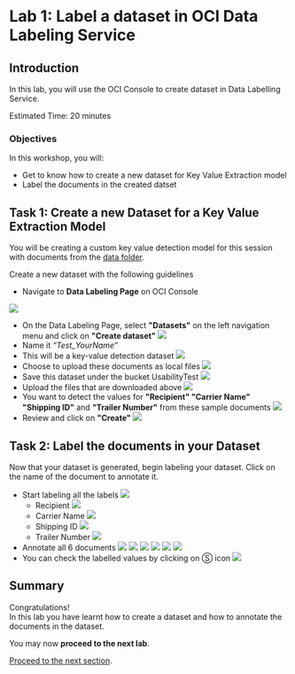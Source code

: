 # Lab 1: Label a dataset in OCI Data Labeling Service
## Introduction

In this lab, you will use the OCI Console to create dataset in Data Labelling Service.

Estimated Time: 20 minutes


### Objectives

In this workshop, you will:

* Get to know how to create a new dataset for Key Value Extraction model 
* Label the documents in the created datset

## **Task 1:** Create a new Dataset for a Key Value Extraction Model

You will be creating a custom key value detection model for this session with documents from the [data folder](./data).

Create a new dataset with the following guidelines
* Navigate to **Data Labeling Page** on OCI Console

 ![](./images/dataset1.PNG)

* On the Data Labeling Page, select **"Datasets"** on the left navigation menu and click on **"Create dataset"**
![](./images/dataset2.PNG)
* Name it _“Test_YourName”_
* This will be a key-value detection dataset
![](./images/dataset3.PNG)
* Choose to upload these documents as local files
![](./images/dataset4.PNG)
* Save this dataset under the bucket UsabilityTest
![](./images/dataset5.PNG)
* Upload the files that are downloaded above
![](./images/dataset6.PNG)
* You want to detect the values for **"Recipient" "Carrier Name" "Shipping ID"** and **"Trailer Number"** from these sample documents
![](./images/dataset7.PNG)
* Review and click on **"Create"**
![](./images/dataset8.PNG)
## **Task 2:** Label the documents in your Dataset

Now that your dataset is generated, begin labeling your dataset. Click on the name of the document to annotate it.

* Start labeling all the labels
![](./images/label1.PNG)
  * Recipient
![](./images/label2.PNG)
  * Carrier Name
![](./images/label3.PNG)
  * Shipping ID
![](./images/label4.PNG)
  * Trailer Number
![](./images/label5.PNG)
* Annotate all 6 documents
![](./images/label6.PNG)
![](./images/label7.PNG)
![](./images/label8.PNG)
![](./images/label9.PNG)
![](./images/label10.PNG)
![](./custom_kv_labsimages/label11.PNG)
* You can check the labelled values by clicking on Ⓢ icon
![](./images/label12.PNG)
## **Summary**

Congratulations! </br>
In this lab you have learnt how to create a dataset and how to annotate the documents in the dataset.

You may now **proceed to the next lab**.

[Proceed to the next section](./lab-02-model_training.md).
